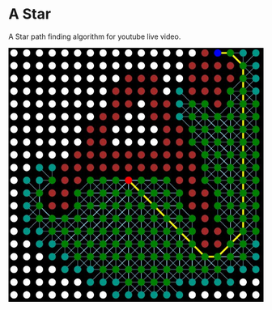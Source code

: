 # A Star
A Star path finding algorithm for youtube live video.

<div align="center">
  <img src="https://github.com/je3f0o/js-a-star-algorithm/blob/master/screenshot.jpg" alt="Screenshot">
</div>